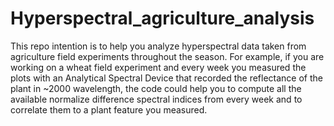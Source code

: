 # Hyperspectral_agriculture_analysis
This repo intention is to help you analyze hyperspectral data taken from agriculture field experiments throughout the season. 
For example, if you are working on a wheat field experiment and every week you measured the plots with an Analytical Spectral Device that recorded the reflectance of the plant in ~2000 wavelength, the code could help you to compute all the available normalize difference spectral indices from every week and to correlate them to a plant feature you measured.

